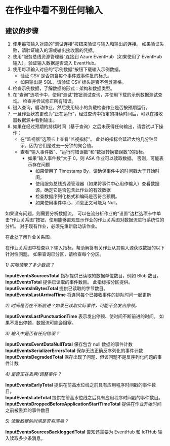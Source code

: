 <properties 
    pageTitle="My job is not seeing any inputs"
    description="在作业中看不到任何输入"
    service="microsoft.streamanalytics"
    resource="streamingjobs"
    authors="kschaefer13"
    displayOrder="2"
    selfHelpType="resource"
    supportTopicIds=""
    productPesIds=""
    cloudEnvironments="public"
/>


# <a name="my-job-is-not-seeing-any-inputs"></a>在作业中看不到任何输入

## <a name="recommended-steps"></a>**建议的步骤**
1. 使用每项输入对应的“测试连接”按钮来验证与输入和输出的连接。 如果验证失败，请验证输入的源或输出接收器的凭据。 
2. 使用“服务总线资源管理器”连接到 Azure EventHub（如果使用了 EventHub 输入），验证输入数据是否流入 EventHub。 
3. 使用每项输入对应的“示例数据”按钮下载输入示例数据。 
    * 验证 CSV 是否包含每个事件或事件批的标头。 
    * 如果输出是 SQL，请验证 CSV 标头是否不包含空格。 
4. 检查示例数据，了解数据的形式：架构和数据类型。 
5. 在“查询”选项卡中，使用“测试”按钮测试查询，并使用下载的示例数据测试查询。 检查并尝试修正所有错误。  
6. 键入查询，启动作业，然后使用较小的负载检查作业是否按预期运行。 
7. 一旦作业状态更改为“正在运行”，经过查询中指定的持续时间后，可以在接收器数据源中看到输出。 
8. 如果在经过预期的持续时间（基于查询）之后未获得任何输出，请尝试以下操作： 
    * 在“监视器”选项卡上查看“监视指标”。 此处的指标会延迟大约几分钟显示，因为它们是过去一分钟的聚合值。 
    * 查看“输入事件数”、“运行时错误数”和“数据转换错误数”的指标。 
        * 如果“输入事件数”大于 0，则 ASA 作业可以读取数据。 否则，可能表示存在问题 
            * 如果使用了 Timestamp By，请确保事件中的时间戳大于开始时间。 
            * 使用服务总线资源管理器（如果将事件中心用作输入）查看数据源，确定它是否包含此作业的有效数据 
            * 检查数据序列化格式和编码是否符合预期。 
            * 如果使用事件中心，消息正文可能为 Null。 

如果没有问题，则需要分析数据流。 可以在流分析作业的“设置”边栏选项卡中单击“作业关系图”按钮，使用能够直观显示作业的作业关系图对数据流进行系统性的分析。 对于现有作业，必须先重新启动该作业。 

在[此处](https://aka.ms/job_diagram)了解作业关系图。

在作业关系图中检查以下输入指标，帮助解答有关作业从其输入源获取数据的以下针对性问题。 如果查询已分区，请检查每个分区。  

_1) 实际读取了多少数据？_ 

**InputEventsSourcesTotal** 指标提供已读取的数据单位数目，例如 Blob 数目。 <br>
**InputEventsTotal** 提供已读取的事件数目。 此指标按分区提供。 <br>
**InputEventsInBytesTotal** 提供已读取的字节数目。 <br>
**InputEventsLastArrivalTime** 将连同每个已接收事件的排队时间一起更新 

_2) 时间是否在不断前进？如果已读取实际事件，可能不会发出停顿。_ 

**InputEventsLastPunctuationTime** 表示发出停顿、使时间不断前进的时间。 如果不发出停顿，数据流可能会阻塞。 <br>

_3) 输入中是否有任何错误？_ 

**InputEventsEventDataNullTotal** 保存包含 null 数据的事件计数 <br>
**InputEventsSerializerErrorsTotal** 保存无法正确反序列化的事件计数 <br>
**InputEventsDegradedTotal** 保存出现了问题、但该问题不是反序列化问题的事件计数 

_4) 是否正在丢弃/调整事件？_ 

**InputEventsEarlyTotal** 提供在前高水位线之前具有应用程序时间戳的事件数目。 <br>
**InputEventsLateTotal** 提供在前高水位线之后具有应用程序时间戳的事件数目。 <br>
**InputEventsDroppedBeforeApplicationStartTimeTotal** 提供在作业开始时间之前被丢弃的事件数目 

_5) 读取数据的时间是否有滞后？_ 

**InputEventsSourcesBackloggedTotal** 告知还需要为 EventHub 和 IoTHub 输入读取多少条消息。 



<!--HONumber=Nov16_HO1-->


